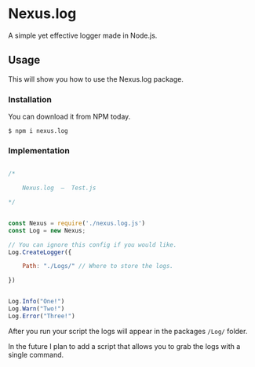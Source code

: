# Nexus.log

A simple yet effective logger made in Node.js.

## Usage
This will show you how to use the Nexus.log package.

### Installation
You can download it from NPM today.

```shell script
$ npm i nexus.log
```

### Implementation
```javascript

/*

    Nexus.log  —  Test.js

*/


const Nexus = require('./nexus.log.js')
const Log = new Nexus;

// You can ignore this config if you would like.
Log.CreateLogger({

    Path: "./Logs/" // Where to store the logs.

})


Log.Info("One!")
Log.Warn("Two!")
Log.Error("Three!")

```

After you run your script the logs will appear in the packages ```/Log/``` folder.

In the future I plan to add a script that allows you to grab the logs with a single command.
